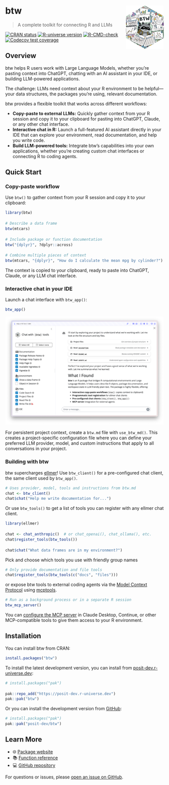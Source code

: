 
<!-- README.md is generated from README.Rmd. Please edit that file -->

# btw <a href="https://posit-dev.github.io/btw/"><img src="man/figures/logo.png" align="right" height="138" alt="btw website" /></a>

> A complete toolkit for connecting R and LLMs

<!-- badges: start -->

[![CRAN
status](https://www.r-pkg.org/badges/version/btw)](https://CRAN.R-project.org/package=btw)
[![R-universe
version](https://posit-dev.r-universe.dev/btw/badges/version)](https://posit-dev.r-universe.dev/btw)
[![R-CMD-check](https://github.com/posit-dev/btw/actions/workflows/R-CMD-check.yaml/badge.svg)](https://github.com/posit-dev/btw/actions/workflows/R-CMD-check.yaml)
[![Codecov test
coverage](https://codecov.io/gh/posit-dev/btw/graph/badge.svg)](https://app.codecov.io/gh/posit-dev/btw)
<!-- badges: end -->

## Overview

btw helps R users work with Large Language Models, whether you’re
pasting context into ChatGPT, chatting with an AI assistant in your IDE,
or building LLM-powered applications.

The challenge: LLMs need context about your R environment to be
helpful—your data structures, the packages you’re using, relevant
documentation.

btw provides a flexible toolkit that works across different workflows:

- **Copy-paste to external LLMs:** Quickly gather context from your R
  session and copy it to your clipboard for pasting into ChatGPT,
  Claude, or any other chat interface.
- **Interactive chat in R:** Launch a full-featured AI assistant
  directly in your IDE that can explore your environment, read
  documentation, and help you write code.
- **Build LLM-powered tools:** Integrate btw’s capabilities into your
  own applications, whether you’re creating custom chat interfaces or
  connecting R to coding agents.

## Quick Start

### Copy-paste workflow

Use `btw()` to gather context from your R session and copy it to your
clipboard:

``` r
library(btw)

# Describe a data frame
btw(mtcars)

# Include package or function documentation
btw("{dplyr}", ?dplyr::across)

# Combine multiple pieces of context
btw(mtcars, "{dplyr}", "How do I calculate the mean mpg by cylinder?")
```

The context is copied to your clipboard, ready to paste into ChatGPT,
Claude, or any LLM chat interface.

### Interactive chat in your IDE

Launch a chat interface with `btw_app()`:

``` r
btw_app()
```

<img src="man/figures/btw-app.png" alt="Screenshot of btw_app() in action. In the sidebar, there is a list of tools that can be toggled on and off, and in the main panel a chat interface. In the chat we can see several tool calls have been made to read files in the current project.">

For persistent project context, create a `btw.md` file with
`use_btw_md()`. This creates a project-specific configuration file where
you can define your preferred LLM provider, model, and custom
instructions that apply to all conversations in your project.

### Building with btw

btw supercharges [ellmer](https://ellmer.tidyverse.org/)! Use
`btw_client()` for a pre-configured chat client, the same client used by
`btw_app()`.

``` r
# Uses provider, model, tools and instructions from btw.md
chat <- btw_client()
chat$chat("Help me write documentation for...")
```

Or use `btw_tools()` to get a list of tools you can register with any
ellmer chat client.

``` r
library(ellmer)

chat <- chat_anthropic()  # or chat_openai(), chat_ollama(), etc.
chat$register_tools(btw_tools())

chat$chat("What data frames are in my environment?")
```

Pick and choose which tools you use with friendly group names

``` r
# Only provide documentation and file tools
chat$register_tools(btw_tools(c("docs", "files")))
```

or expose btw tools to external coding agents via the [Model Context
Protocol](https://modelcontextprotocol.org/) using
[mcptools](https://posit-dev.github.io/mcptools/).

``` r
# Run as a background process or in a separate R session
btw_mcp_server()
```

You can [configure the MCP
server](https://posit-dev.github.io/btw/reference/mcp.html) in Claude
Desktop, Continue, or other MCP-compatible tools to give them access to
your R environment.

## Installation

You can install btw from CRAN:

``` r
install.packages("btw")
```

To install the latest development version, you can install from
[posit-dev.r-universe.dev](https://posit-dev.r-universe.dev/):

``` r
# install.packages("pak")

pak::repo_add("https://posit-dev.r-universe.dev")
pak::pak("btw")
```

Or you can install the development version from
[GitHub](https://github.com/posit-dev/btw):

``` r
# install.packages("pak")
pak::pak("posit-dev/btw")
```

## Learn More

- 🌐 [Package website](https://posit-dev.github.io/btw/)
- 📚 [Function reference](https://posit-dev.github.io/btw/reference/)
- 💻 [GitHub repository](https://github.com/posit-dev/btw)

For questions or issues, please [open an issue on
GitHub](https://github.com/posit-dev/btw/issues).
